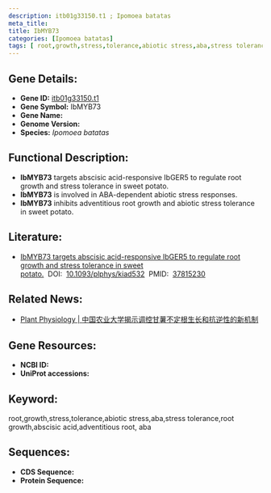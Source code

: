 ```yaml
---
description: itb01g33150.t1 ; Ipomoea batatas
meta_title:
title: IbMYB73
categories: [Ipomoea batatas]
tags: [ root,growth,stress,tolerance,abiotic stress,aba,stress tolerance,root growth,abscisic acid,adventitious root, aba  ]
---
```


## Gene Details:
- **Gene ID:**	[itb01g33150.t1]()
- **Gene Symbol:** IbMYB73
- **Gene Name:** 
- **Genome Version:** []()
- **Species:** *Ipomoea batatas*

## Functional Description:
   - **IbMYB73** targets abscisic acid-responsive IbGER5 to regulate root growth and stress tolerance in sweet potato.
   - **IbMYB73** is involved in ABA-dependent abiotic stress responses.
   - **IbMYB73** inhibits adventitious root growth and abiotic stress tolerance in sweet potato.

## Literature:
   - [IbMYB73 targets abscisic acid-responsive IbGER5 to regulate root growth and stress tolerance in sweet potato.]( https://academic.oup.com/plphys/advance-article/doi/10.1093/plphys/kiad532/7303851?login=true)&nbsp;&nbsp;DOI:&nbsp;&nbsp;[10.1093/plphys/kiad532](https://academic.oup.com/plphys/advance-article/doi/10.1093/plphys/kiad532/7303851?login=true)&nbsp;&nbsp;PMID:&nbsp;&nbsp;[37815230](https://pubmed.ncbi.nlm.nih.gov/37815230/)

## Related News:
   - [Plant Physiology | 中国农业大学揭示调控甘薯不定根生长和抗逆性的新机制](https://mp.weixin.qq.com/s?__biz=Mzg3MDEwNDEyMg==&mid=2247557662&idx=5&sn=a71d37e7ca5281f3e6f47e8f1751c001&chksm=cf718dd418e281b822e284b2860697f695fd9725b4427fda816907e819c6795b8fec63be69bd&scene=27#wechat_redirect)

## Gene Resources:
- **NCBI ID:** [](https://www.ncbi.nlm.nih.gov/gene/?term=)
- **UniProt accessions:** [](https://www.uniprot.org/uniprotkb//entry)

## Keyword:
root,growth,stress,tolerance,abiotic stress,aba,stress tolerance,root growth,abscisic acid,adventitious root, aba 

## Sequences:
- **CDS Sequence:**
- **Protein Sequence:**

